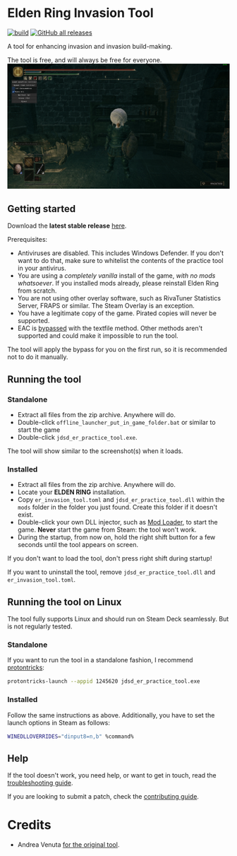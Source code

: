 # Elden Ring Invasion Tool

[![build](https://github.com/chozandrias76/eldenring-pvp-tool/actions/workflows/build.yml/badge.svg)](https://github.com/chozandrias76/eldenring-pvp-tool/actions)
[![GitHub all releases](https://img.shields.io/github/downloads/chozandrias76/eldenring-pvp-tool/total)](https://github.com/chozandrias76/eldenring-pvp-tool/releases/latest)

A tool for enhancing invasion and invasion build-making.

The tool is free, and will always be free for everyone.
![Screenshot](lib/data/screenshot.jpg)

## Getting started

Download the **latest stable release** [here](https://github.com/chozandrias76/eldenring-pvp-tool/releases/latest).

Prerequisites:

- Antiviruses are disabled. This includes Windows Defender. If you don't want to do that, make sure to whitelist the contents of the practice tool in your antivirus.
- You are using a _completely vanilla_ install of the game, _with no mods whatsoever_. If you installed mods already, please reinstall Elden Ring from scratch.
- You are not using other overlay software, such as RivaTuner Statistics Server, FRAPS or similar. The Steam Overlay is an exception.
- You have a legitimate copy of the game. Pirated copies will never be supported.
- EAC is [bypassed](https://soulsspeedruns.com/eldenring/eac-bypass/) with the textfile method.
Other methods aren't supported and could make it impossible to run the tool.

The tool will apply the bypass for you on the first run, so it is recommended not to do it
manually.

## Running the tool

### Standalone

- Extract all files from the zip archive. Anywhere will do.
- Double-click `offline_launcher_put_in_game_folder.bat` or similar to start the game
- Double-click `jdsd_er_practice_tool.exe`.

The tool will show similar to the screenshot(s) when it loads.

### Installed

- Extract all files from the zip archive. Anywhere will do.
- Locate your **ELDEN RING** installation.
- Copy `er_invasion_tool.toml` and `jdsd_er_practice_tool.dll` within the `mods` folder in the folder you
  just found. Create this folder if it doesn't exist.
- Double-click your own DLL injector, such as [Mod Loader](https://github.com/techiew/EldenRingModLoader/releases/tag/Binary), to start the game. **Never** start the game from Steam: the tool won't work.
- During the startup, from now on, hold the right shift button for a few seconds until 
  the tool appears on screen.

If you don't want to load the tool, don't press right shift during startup!

If you want to uninstall the tool, remove `jdsd_er_practice_tool.dll` and `er_invasion_tool.toml`.

## Running the tool on Linux

The tool fully supports Linux and should run on Steam Deck seamlessly. But is not regularly tested.

### Standalone

If you want to run the tool in a standalone fashion, I recommend [protontricks](https://github.com/Matoking/protontricks):

```sh
protontricks-launch --appid 1245620 jdsd_er_practice_tool.exe
```

### Installed

Follow the same instructions as above. Additionally, you have to set the launch options in Steam as follows:

```sh
WINEDLLOVERRIDES="dinput8=n,b" %command%
```

## Help

If the tool doesn't work, you need help, or want to get in touch, read the [troubleshooting guide](TROUBLESHOOTING.md).

If you are looking to submit a patch, check the [contributing guide](CONTRIBUTING.md).

# Credits

- Andrea Venuta [for the original tool](https://github.com/veeenu/eldenring-practice-tool).

